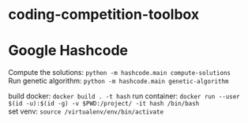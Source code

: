 # coding-competition-toolbox

# Google Hashcode

Compute the solutions: `python -m hashcode.main compute-solutions` <br>
Run genetic algorithm: `python -m hashcode.main genetic-algorithm` <br>


build docker: `docker build . -t hash`
run container: `docker run --user $(id -u):$(id -g) -v $PWD:/project/ -it hash /bin/bash` <br>
set venv: `source /virtualenv/env/bin/activate`
